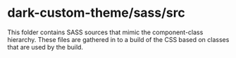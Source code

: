 # dark-custom-theme/sass/src

This folder contains SASS sources that mimic the component-class hierarchy. These files
are gathered in to a build of the CSS based on classes that are used by the build.
